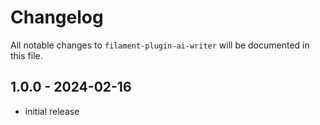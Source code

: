 # Changelog

All notable changes to `filament-plugin-ai-writer` will be documented in this file.

## 1.0.0 - 2024-02-16

- initial release
